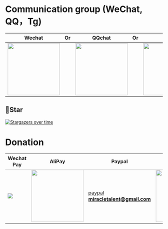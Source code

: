 # Communication group (WeChat, QQ，Tg)
| Wechat | Or | QQchat | Or | Tg |
| --- |--- |--- |--- |--- |
|<img width=166 src=https://github.com/hktalent/hktalent/blob/main/static/wcq.JPG>||<img width=166 src=https://github.com/hktalent/hktalent/blob/main/static/qqc.jpg>||<img width=166 src=https://github.com/hktalent/hktalent/blob/main/static/tg.jpg>|


## 💖Star
[![Stargazers over time](https://starchart.cc/hktalent/hktalent.svg)](https://starchart.cc/hktalent/hktalent)

# Donation
| Wechat Pay | AliPay | Paypal | BTC Pay |BCH Pay |
| --- | --- | --- | --- | --- |
|<img src=https://raw.githubusercontent.com/hktalent/myhktools/main/md/wc.png>|<img width=166 src=https://raw.githubusercontent.com/hktalent/myhktools/main/md/zfb.png>|[paypal](https://www.paypal.me/pwned2019) **miracletalent@gmail.com**|<img width=166 src=https://raw.githubusercontent.com/hktalent/myhktools/main/md/BTC.png>|<img width=166 src=https://raw.githubusercontent.com/hktalent/myhktools/main/md/BCH.jpg>|


